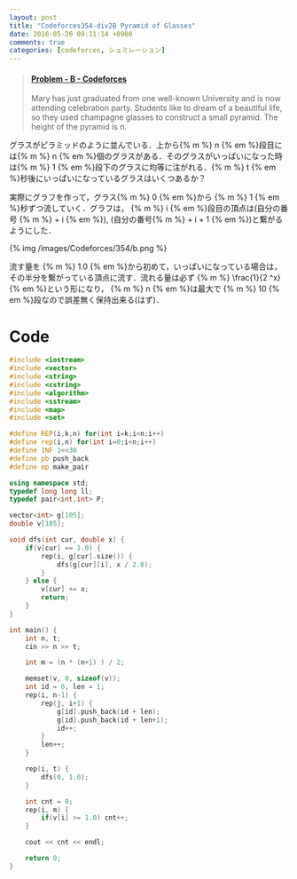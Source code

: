 ```yaml
---
layout: post
title: "Codeforces354-div2B Pyramid of Glasses"
date: 2016-05-26 09:11:14 +0900
comments: true
categories: [codeforces, シュミレーション]
---
```


<blockquote class="embedly-card" data-card-key="39deea93f79745829254c0652225a544" data-card-controls="0" data-card-branding="0" data-card-type="article"><h4><a href="http://codeforces.com/contest/676/problem/B">Problem - B - Codeforces</a></h4><p>Mary has just graduated from one well-known University and is now attending celebration party. Students like to dream of a beautiful life, so they used champagne glasses to construct a small pyramid. The height of the pyramid is n.</p></blockquote>
<script async src="//cdn.embedly.com/widgets/platform.js" charset="UTF-8"></script>

<!-- more -->

グラスがピラミッドのように並んでいる．上から{% m %} n {% em %}段目には{% m %} n {% em %}個のグラスがある．そのグラスがいっぱいになった時は{% m %} 1 {% em %}段下のグラスに均等に注がれる．{% m %} t {% em %}秒後にいっぱいになっているグラスはいくつあるか？  
  

実際にグラフを作って，グラス{% m %} 0 {% em %}から {% m %} 1 {% em %}秒ずつ流していく．グラフは， {% m %} i {% em %}段目の頂点は(自分の番号 {% m %} + i {% em %}), (自分の番号{% m %} + i + 1 {% em %})と繋がるようにした．  

{% img /images/Codeforces/354/b.png %}

流す量を {% m %} 1.0 {% em %}から初めて，いっぱいになっている場合は，その半分を繋がっている頂点に流す．流れる量は必ず {% m %} \frac{1}{2 ^x} {% em %}という形になり， {% m %} n {% em %}は最大で {% m %} 10 {% em %}段なので誤差無く保持出来る(はず)．


# Code

```cpp
#include <iostream>
#include <vector>
#include <string>
#include <cstring>
#include <algorithm>
#include <sstream>
#include <map>
#include <set>

#define REP(i,k,n) for(int i=k;i<n;i++)
#define rep(i,n) for(int i=0;i<n;i++)
#define INF 1<<30
#define pb push_back
#define mp make_pair

using namespace std;
typedef long long ll;
typedef pair<int,int> P;

vector<int> g[105];
double v[105];

void dfs(int cur, double x) {
	if(v[cur] == 1.0) {
		rep(i, g[cur].size()) {
			dfs(g[cur][i], x / 2.0);
		}
	} else {
		v[cur] += x;
		return;
	}
}

int main() {
	int n, t;
	cin >> n >> t;

	int m = (n * (n+1) ) / 2;

	memset(v, 0, sizeof(v));
	int id = 0, len = 1;
	rep(i, n-1) {
		rep(j, i+1) {
			g[id].push_back(id + len);
			g[id].push_back(id + len+1);
			id++;
		}
		len++;
	}

	rep(i, t) {
		dfs(0, 1.0);
	}

	int cnt = 0;
	rep(i, m) {
		if(v[i] >= 1.0) cnt++;
	}

	cout << cnt << endl;

	return 0;
}
```

